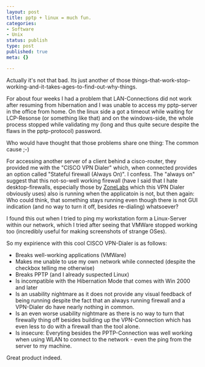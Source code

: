```yaml
---
layout: post
title: pptp + linux = much fun.
categories:
- Software
- Unix
status: publish
type: post
published: true
meta: {}

---
```

Actually it's not that bad. Its just another of those things-that-work-stop-working-and-it-takes-ages-to-find-out-why-things.

For about four weeks I had a problem that LAN-Connections did not work after resuming from hibernation and I was unable to access my pptp-server in the office from home. On the linux side a got a timeout while waiting for LCP-Resonse (or something like that) and on the windows-side, the whole process stopped while validating my (long and thus quite secure despite the flaws in the pptp-protocol) password.

Who would have thought that those problems share one thing: The common cause ;-)

For accessing another server of a client behind a cisco-router, they provided me with the "CISCO VPN Dialer" which, when connected provides an option called "Stateful firewall (Always On)". I confess. The "always on" suggest that this not-so-well working firewall (have I said that I hate desktop-firewalls, especially those by <a href="http://www.zonelabs.com">ZoneLabs</a> which this VPN Dialer obviously uses) also is running when the applicatoin is not, but then again: Who could think, that something stays running even though there is not GUI indication (and no way to turn it off, besides re-dialing) whatsoever?

I found this out when I tried to ping my workstation form a Linux-Server within our network, which I tried after seeing that VMWare stopped working too (incredibly useful for making screenshots of strange OSes).

So my expirience with this cool CISCO VPN-Dialer is as follows:

<ul>
 <li>Breaks well-working applications (VMWare)
 <li>Makes me unable to use my own network while connected (despite the checkbox telling me otherwise)
 <li>Breaks PPTP (and I already suspected Linux)
 <lI>Is incompatible with the Hibernation Mode that comes with Win 2000 and later
 <li>Is an usability nightmare as it does not provide any visual feedback of being running despite the fact that an always running firewall and a VPN-Dialer do have nearly nothing in common.
 <li>Is an even worse usability nightmare as there is no way to turn that firewally thing off besides building up the VPN-Connection which has even less to do with a firewall than the tool alone.
 <li>Is insecure: Everyting besides the PPTP-Connection was well working when using WLAN to connect to the network - even the ping from the server to my machine.
</ul>

Great product indeed.

